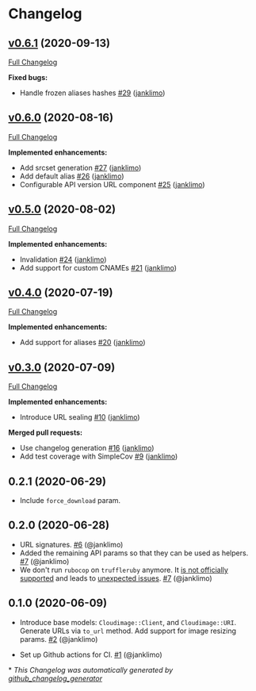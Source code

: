 # Changelog

## [v0.6.1](https://github.com/scaleflex/cloudimage-rb/tree/v0.6.1) (2020-09-13)

[Full Changelog](https://github.com/scaleflex/cloudimage-rb/compare/v0.6.0...v0.6.1)

**Fixed bugs:**

- Handle frozen aliases hashes [\#29](https://github.com/scaleflex/cloudimage-rb/pull/29) ([janklimo](https://github.com/janklimo))

## [v0.6.0](https://github.com/scaleflex/cloudimage-rb/tree/v0.6.0) (2020-08-16)

[Full Changelog](https://github.com/scaleflex/cloudimage-rb/compare/v0.5.0...v0.6.0)

**Implemented enhancements:**

- Add srcset generation [\#27](https://github.com/scaleflex/cloudimage-rb/pull/27) ([janklimo](https://github.com/janklimo))
- Add default alias [\#26](https://github.com/scaleflex/cloudimage-rb/pull/26) ([janklimo](https://github.com/janklimo))
- Configurable API version URL component [\#25](https://github.com/scaleflex/cloudimage-rb/pull/25) ([janklimo](https://github.com/janklimo))

## [v0.5.0](https://github.com/scaleflex/cloudimage-rb/tree/v0.5.0) (2020-08-02)

[Full Changelog](https://github.com/scaleflex/cloudimage-rb/compare/v0.4.0...v0.5.0)

**Implemented enhancements:**

- Invalidation [\#24](https://github.com/scaleflex/cloudimage-rb/pull/24) ([janklimo](https://github.com/janklimo))
- Add support for custom CNAMEs [\#21](https://github.com/scaleflex/cloudimage-rb/pull/21) ([janklimo](https://github.com/janklimo))

## [v0.4.0](https://github.com/scaleflex/cloudimage-rb/tree/v0.4.0) (2020-07-19)

[Full Changelog](https://github.com/scaleflex/cloudimage-rb/compare/v0.3.0...v0.4.0)

**Implemented enhancements:**

- Add support for aliases [\#20](https://github.com/scaleflex/cloudimage-rb/pull/20) ([janklimo](https://github.com/janklimo))

## [v0.3.0](https://github.com/scaleflex/cloudimage-rb/tree/v0.3.0) (2020-07-09)

[Full Changelog](https://github.com/scaleflex/cloudimage-rb/compare/v0.2.1...v0.3.0)

**Implemented enhancements:**

- Introduce URL sealing [\#10](https://github.com/scaleflex/cloudimage-rb/pull/10) ([janklimo](https://github.com/janklimo))

**Merged pull requests:**

- Use changelog generation [\#16](https://github.com/scaleflex/cloudimage-rb/pull/16) ([janklimo](https://github.com/janklimo))
- Add test coverage with SimpleCov [\#9](https://github.com/scaleflex/cloudimage-rb/pull/9) ([janklimo](https://github.com/janklimo))

## 0.2.1 (2020-06-29)

- Include `force_download` param.

## 0.2.0 (2020-06-28)

- URL signatures.
  [#6](https://github.com/scaleflex/cloudimage-rb/pull/6) (@janklimo)
- Added the remaining API params so that they can be used as helpers.
  [#7](https://github.com/scaleflex/cloudimage-rb/pull/7) (@janklimo)
- We don't run `rubocop` on `truffleruby` anymore.
  It [is not officially supported](https://docs.rubocop.org/rubocop/compatibility.html)
  and leads to [unexpected issues](https://github.com/scaleflex/cloudimage-rb/runs/815208955?check_suite_focus=true).
  [#7](https://github.com/scaleflex/cloudimage-rb/pull/7) (@janklimo)

## 0.1.0 (2020-06-09)

- Introduce base models: `Cloudimage::Client`, and `Cloudimage::URI`. Generate
  URLs via `to_url` method. Add support for image resizing params.
  [#2](https://github.com/scaleflex/cloudimage-rb/pull/2) (@janklimo)

- Set up Github actions for CI.
  [#1](https://github.com/scaleflex/cloudimage-rb/pull/1) (@janklimo)


\* *This Changelog was automatically generated by [github_changelog_generator](https://github.com/github-changelog-generator/github-changelog-generator)*
